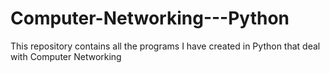 # Computer-Networking---Python
This repository contains all the programs I have created in Python that deal with Computer Networking
